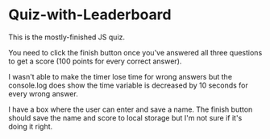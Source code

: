 # Quiz-with-Leaderboard

This is the mostly-finished JS quiz.

You need to click the finish button once you've answered all three questions to get a score (100 points for every correct answer).

I wasn't able to make the timer lose time for wrong answers but the console.log does show the time variable is decreased by 10 seconds for every wrong answer.

I have a box where the user can enter and save a name. The finish button should save the name and score to local storage but I'm not sure if it's doing it right.